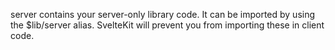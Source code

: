 server contains your server-only library code. It can be imported by using the $lib/server alias. SvelteKit will prevent you from importing these in client code.